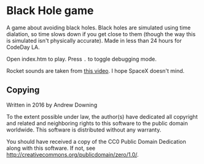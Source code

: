 Black Hole game
===============

A game about avoiding black holes. Black holes are simulated using time dialation, so time slows down if you get close to them (though the way this is simulated isn't physically accurate). Made in less than 24 hours for CodeDay LA.

Open index.htm to play. Press `.` to toggle debugging mode.

Rocket sounds are taken from [this video](https://www.youtube.com/watch?v=H6hYEqrP56I). I hope SpaceX doesn't mind.

Copying
-------
Written in 2016 by Andrew Downing

To the extent possible under law, the author(s) have dedicated all copyright and related and neighboring rights to this software to the public domain worldwide. This software is distributed without any warranty.

You should have received a copy of the CC0 Public Domain Dedication along with this software. If not, see <http://creativecommons.org/publicdomain/zero/1.0/>.

